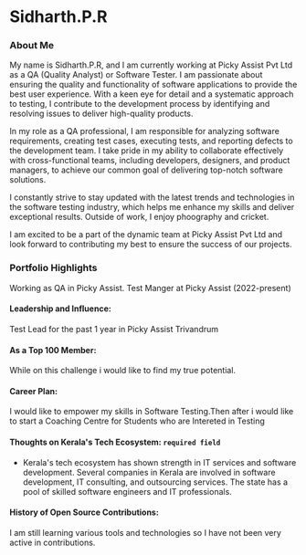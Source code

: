 # Sidharth.P.R
### About Me

My name is Sidharth.P.R, and I am currently working at Picky Assist Pvt Ltd as a QA (Quality Analyst) or Software Tester. I am passionate about ensuring the quality and functionality of software applications to provide the best user experience. With a keen eye for detail and a systematic approach to testing, I contribute to the development process by identifying and resolving issues to deliver high-quality products.

In my role as a QA professional, I am responsible for analyzing software requirements, creating test cases, executing tests, and reporting defects to the development team. I take pride in my ability to collaborate effectively with cross-functional teams, including developers, designers, and product managers, to achieve our common goal of delivering top-notch software solutions.

I constantly strive to stay updated with the latest trends and technologies in the software testing industry, which helps me enhance my skills and deliver exceptional results. Outside of work, I enjoy phoography and cricket.

I am excited to be a part of the dynamic team at Picky Assist Pvt Ltd and look forward to contributing my best to ensure the success of our projects.

### Portfolio Highlights
Working as QA in Picky Assist.
Test Manger at Picky Assist (2022-present)
#### Leadership and Influence: 

Test Lead for the past 1 year in Picky Assist Trivandrum


#### As a Top 100 Member: 

While on this challenge i would like to find my true potential.

#### Career Plan: 

I would like to empower my skills in Software Testing.Then after i would like to start a Coaching Centre for Students who are Intereted in Testing

#### Thoughts on Kerala's Tech Ecosystem: `required field`

- Kerala's tech ecosystem has shown strength in IT services and software development. Several companies in Kerala are involved in software development, IT consulting, and outsourcing services. The state has a pool of skilled software engineers and IT professionals.

#### History of Open Source Contributions:

I am still learning various tools and technologies so I have not been very active in contributions.


